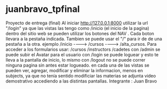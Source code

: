 # juanbravo_tpfinal
Proyecto de entrega (final) Al iniciar http://127.0.0.1:8000
utilizar la url "/login" ya que las vistas las tengo como /inicio (el inicio de la pagina) 
dentro del sitio web se pueden utilizar los botones del NAV .
Cada boton llevara a la pestaña indicada. Tambien se puede usar el "/" para ir de de una pestaña a la otra. 
ejemplo /inicio ----> /cursos ----> /alta_cursos. Para acceder a los formularios usar: /cursos /instructors /cadetes con /admin se puede subir el Avatar para el usuario
con /login se puede loguear y esto te lleva a la pantalla de inicio, lo mismo con /logout no se puede correr ninguna pagina sin antes estar logueado.
en cada una de las vistas se pueden ver, agregar, modificar y eliminar la informacion, menos en subjects, ya que no tenía sentido modificiar las materias
se adjunta video demostrativo accediendo a las distintas pantallas. 
Integrante : Juan Bravo
